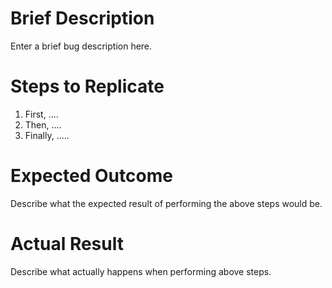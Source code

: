 # Brief Description
Enter a brief bug description here.

# Steps to Replicate
1. First, ....
2. Then, ....
3. Finally, .....

# Expected Outcome
Describe what the expected result of performing the above steps would be.

# Actual Result
Describe what actually happens when performing above steps.
